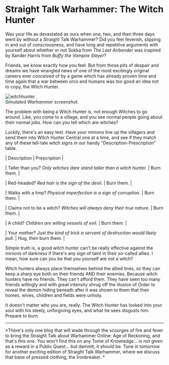 # Straight Talk Warhammer: The Witch Hunter

Was your life as devastated as ours when one, two, and then three days went by without a Straight Talk Warhammer? Did you feel feverish, slipping in and out of consciousness, and have long and repetitive arguments with yourself about whether or not Sokka from *The Last Airbender* was inspired by Xander Harris from *Buffy the Vampire Slayer*?

Friends, we know exactly how you feel. But from those pits of despair and dreams we have wrangled news of one of the most excitingly original careers ever conceived of by a game which has already proven time and time again that a war between orcs and humans was too good an idea not to copy, the Witch Hunter.

![](http://westkarana.com/wp-content/uploads/2008/10/witchhunter.jpg "witchhunter")  
*Simulated Warhammer screenshot.*

The problem with being a Witch Hunter is, not enough Witches to go around. Like, you come to a village, and you see normal people going about their normal jobs. How can you tell which are witches?

Luckily, there's an easy test. Have your minions line up the villagers and send them into Witch Hunter Central one at a time, and see if they match any of these tell-tale witch signs in our handy "Description-Prescription" table.





| Description | Prescription |

| Taller than you? *Only witches dare stand taller than a witch hunter.* | Burn them. |

| Red-headed? *Red hair is the sign of the devil.* | Burn them. |

| Walks with a limp? *Physical imperfection is a sign of corruption.* | Burn them. |

| Claims not to be a witch? *Witches will always deny their true nature.* | Burn them. |

| A child? *Children are willing vessels of evil.* | Burn them. |

| Your mother? *Just the kind of trick a servant of destruction would likely pull.* | Hug, then burn them. |





Simple truth is, a good witch hunter can't be really effective against the minions of darkness if there's any sign of taint in their so-called allies. I mean, how sure can you be that you yourself are not a witch?

Witch hunters always place themselves behind the allied lines, so they can keep a sharp eye both on their friends AND their enemies. Because witch hunters have no friends. They can't afford them. They have seen too many friends willingly and with great intensity shrug off the illusion of Order to reveal the demon hiding beneath after it was shown to them that their homes, wives, children and fields were unholy.

It doesn't matter who you are, really. The Witch Hunter has looked into your soul with his steely, unforgiving eyes, and what he sees disgusts him. Prepare to burn.

---

*There's only one blog that will wade through the scourges of fire and fever to bring the Straight Talk about Warhammer Online: Age of Reckoning, and that's this one. You won't find this on any Tome of Knowledge... is not given as a reward in a Public Quest... but dammit, it should be. Tune in tomorrow for another exciting edition of Straight Talk Warhammer, where we discuss that bane of pressed clothing, the Ironbreaker.
*
